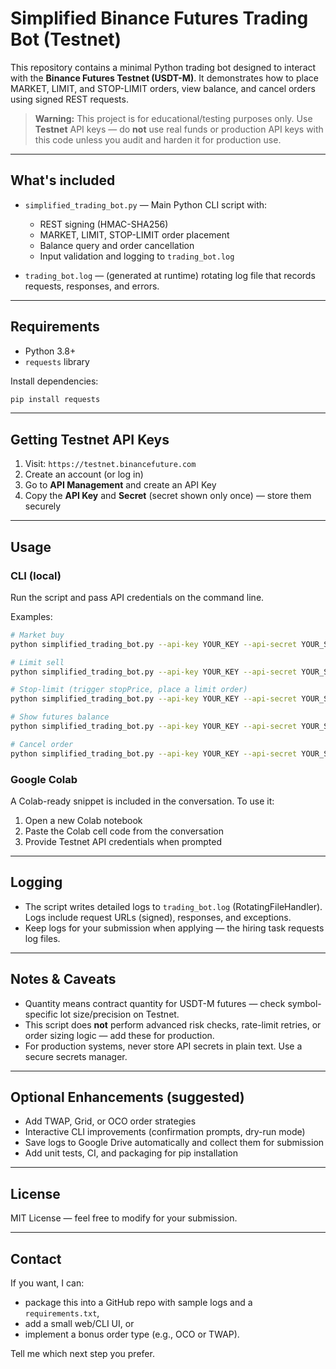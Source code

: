 # Simplified Binance Futures Trading Bot (Testnet)

This repository contains a minimal Python trading bot designed to interact with the **Binance Futures Testnet (USDT-M)**. It demonstrates how to place MARKET, LIMIT, and STOP-LIMIT orders, view balance, and cancel orders using signed REST requests.

> **Warning:** This project is for educational/testing purposes only. Use **Testnet** API keys — do **not** use real funds or production API keys with this code unless you audit and harden it for production use.

---

## What's included

* `simplified_trading_bot.py` — Main Python CLI script with:

  * REST signing (HMAC-SHA256)
  * MARKET, LIMIT, STOP-LIMIT order placement
  * Balance query and order cancellation
  * Input validation and logging to `trading_bot.log`

* `trading_bot.log` — (generated at runtime) rotating log file that records requests, responses, and errors.

---

## Requirements

* Python 3.8+
* `requests` library

Install dependencies:

```bash
pip install requests
```

---

## Getting Testnet API Keys

1. Visit: `https://testnet.binancefuture.com`
2. Create an account (or log in)
3. Go to **API Management** and create an API Key
4. Copy the **API Key** and **Secret** (secret shown only once) — store them securely

---

## Usage

### CLI (local)

Run the script and pass API credentials on the command line.

Examples:

```bash
# Market buy
python simplified_trading_bot.py --api-key YOUR_KEY --api-secret YOUR_SECRET market --symbol BTCUSDT --side BUY --quantity 0.001

# Limit sell
python simplified_trading_bot.py --api-key YOUR_KEY --api-secret YOUR_SECRET limit --symbol BTCUSDT --side SELL --quantity 0.001 --price 50000

# Stop-limit (trigger stopPrice, place a limit order)
python simplified_trading_bot.py --api-key YOUR_KEY --api-secret YOUR_SECRET stop_limit --symbol BTCUSDT --side SELL --quantity 0.001 --stop-price 49500 --price 49400

# Show futures balance
python simplified_trading_bot.py --api-key YOUR_KEY --api-secret YOUR_SECRET balance

# Cancel order
python simplified_trading_bot.py --api-key YOUR_KEY --api-secret YOUR_SECRET cancel --symbol BTCUSDT --order-id 12345678
```

### Google Colab

A Colab-ready snippet is included in the conversation. To use it:

1. Open a new Colab notebook
2. Paste the Colab cell code from the conversation
3. Provide Testnet API credentials when prompted

---

## Logging

* The script writes detailed logs to `trading_bot.log` (RotatingFileHandler). Logs include request URLs (signed), responses, and exceptions.
* Keep logs for your submission when applying — the hiring task requests log files.

---

## Notes & Caveats

* Quantity means contract quantity for USDT-M futures — check symbol-specific lot size/precision on Testnet.
* This script does **not** perform advanced risk checks, rate-limit retries, or order sizing logic — add these for production.
* For production systems, never store API secrets in plain text. Use a secure secrets manager.

---

## Optional Enhancements (suggested)

* Add TWAP, Grid, or OCO order strategies
* Interactive CLI improvements (confirmation prompts, dry-run mode)
* Save logs to Google Drive automatically and collect them for submission
* Add unit tests, CI, and packaging for pip installation

---

## License

MIT License — feel free to modify for your submission.

---

## Contact

If you want, I can:

* package this into a GitHub repo with sample logs and a `requirements.txt`,
* add a small web/CLI UI, or
* implement a bonus order type (e.g., OCO or TWAP).

Tell me which next step you prefer.
